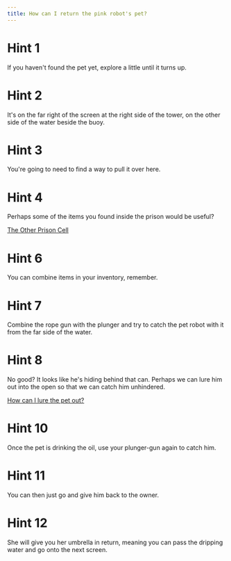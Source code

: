 ```yaml
---
title: How can I return the pink robot's pet?
---
```

# Hint 1
If you haven't found the pet yet, explore a little until it turns up.

# Hint 2
It's on the far right of the screen at the right side of the tower, on the other side of the water beside the buoy.

# Hint 3
You're going to need to find a way to pull it over here.

# Hint 4
Perhaps some of the items you found inside the prison would be useful?

[The Other Prison Cell](/00373/index.md)


# Hint 6
You can combine items in your inventory, remember.

# Hint 7
Combine the rope gun with the plunger and try to catch the pet robot with it from the far side of the water.

# Hint 8
No good? It looks like he's hiding behind that can. Perhaps we can lure him out into the open so that we can catch him unhindered.

[How can I lure the pet out?](/00420/00422/00445/index.md)


# Hint 10
Once the pet is drinking the oil, use your plunger-gun again to catch him.

# Hint 11
You can then just go and give him back to the owner.

# Hint 12
She will give you her umbrella in return, meaning you can pass the dripping water and go onto the next screen.

